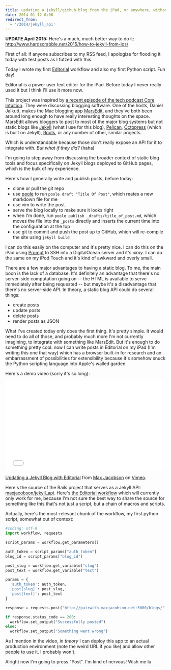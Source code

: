```yaml
---
title: updating a jekyll/github blog from the iPad, or anywhere, without touching git
date: 2014-01-12 0:00
redirect_from:
  - '/2014/jekyll_api'
---
```


**UPDATE April 2015:** Here's a much, much better way to do it: <http://www.hardscrabble.net/2015/how-to-jekyll-from-ios/>

First of all: if anyone subscribes to my RSS feed, I apologize for flooding it today with test posts as I futzed with this.

Today I wrote my first [Editorial][] workflow and also my first Python script. Fun day!

[Editorial]: http://omz-software.com/editorial/

Editorial is a power user text editor for the iPad. Before today I never really used it but I think I'll use it more now.

This project was inspired by  [a recent episode of the tech podcast Core Intuition](http://www.coreint.org/2013/12/episode-118-wrapping-up-2013/). They were discussing blogging software. One of the hosts, Daniel Jalkutt, makes the Mac blogging app [MarsEdit][], and they've both been around long enough to have really interesting thoughts on the space. MarsEdit allows bloggers to post to most of the major blog systems but not static blogs like [Jekyll][] (what I use for this blog), [Pelican][], [Octopress][] (which is built on Jekyll), [Roots][],  or any number of other, similar projects.

[MarsEdit]: http://www.red-sweater.com/marsedit/
[Jekyll]: http://jekyllrb.com/
[Pelican]: http://getpelican.com/
[Roots]: http://roots.cx/
[Octopress]: http://octopress.org/

Which is understandable because those don't really expose an API for it to integrate with. *But what if they did?* (haha)

I'm going to step away from discussing the broader context of static blog tools and focus specifically on Jekyll blogs deployed to GitHub pages, which is the bulk of my experience.

Here's how I generally write and publish posts, before today:

* clone or pull the git repo
* use [poole][] to run `poole draft "Title Of Post"`, which reates a new markdown file for me
* use vim to write the post
* serve the blog locally to make sure it looks right
* when I'm done, run `poole publish _drafts/title_of_post.md`, which moves the file into the `_posts` directly and inserts the current time into the configuration at the top
* use git to commit and push the post up to GitHub, which will re-compile the site using `jekyll build`

I can do this easily on the computer and it's pretty nice. I can do this on the iPad using [Prompt][] to SSH into a DigitalOcean server and it's *okay*. I can do the same on my iPod Touch and it's kind of awkward and overly small.

[poole]: https://rubygems.org/gems/poole
[Prompt]: http://panic.com/prompt/

There are a few major advantages to having a static blog. To me, the main boon is the lack of a database. It's definitely an advantage that there's no server-side computation going on -- the HTML is available to serve immediately after being requested -- but maybe it's a disadvantage that there's no server-side API. In theory, a static blog API could do several things:

* create posts
* update posts
* delete posts
* render posts as JSON

What I've created today only does the first thing. It's pretty simple. It would need to do all of those, and probably much more I'm not currently imagining, to integrate with something like MarsEdit. But it's enough to do something pretty cool: now I can write posts in Editorial on my iPad (I'm writing this one that way) which has a browser built-in for research and an embarrassment of possibilities for extensibility because it's somehow snuck the Python scripting language into Apple's walled garden.

Here's a demo video (sorry it's so long):

<iframe src="//player.vimeo.com/video/83994673" width="500" height="281" frameborder="0" webkitallowfullscreen mozallowfullscreen allowfullscreen></iframe> <p><a href="http://vimeo.com/83994673">Updating a Jekyll Blog with Editorial</a> from <a href="http://vimeo.com/maxjacobson">Max Jacobson</a> on <a href="https://vimeo.com">Vimeo</a>.</p>

Here's the source of the Rails project that serves as a Jekyll API: [maxjacobson/jekyll_api](https://github.com/maxjacobson/jekyll_api). Here's [the Editorial workflow](http://editorial-app.appspot.com/workflow/5026138770374656/tRls0F7xb8s) which will currently only work for me, because I'm not sure the best way to share the source for something like this that's not just a script, but a chain of macros and scripts.

Actually, here's the most-relevant chunk of the workflow, my first python script, somewhat out of context:

```python
#coding: utf-8
import workflow, requests

script_params = workflow.get_parameters()

auth_token = script_params["auth_token"]
blog_id = script_params["blog_id"]

post_slug = workflow.get_variable("slug")
post_text = workflow.get_variable("text")

params = {
  'auth_token': auth_token,
  'post[slug]': post_slug,
  'post[text]': post_text
}

response = requests.post("http://pairwith.maxjacobson.net:3000/blogs/" + blog_id + "/publish", params=params)

if response.status_code == 200:
  workflow.set_output("Successfully posted")
else:
  workflow.set_output("Something went wrong")
```

As I mention in the video, *in theory* I can deploy this app to an actual production environment (note the weird URL if you like) and allow other people to use it. I probably won't.

Alright now I'm going to press "Post". I'm kind of nervous! Wish me lu
